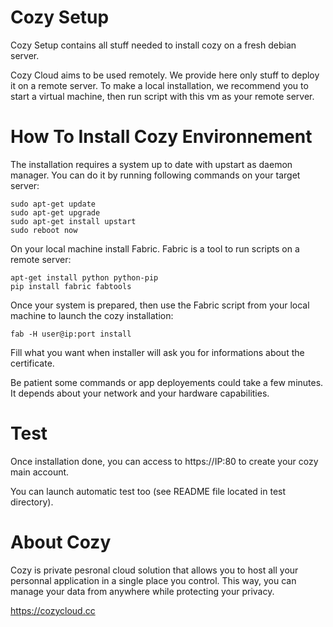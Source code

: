 # Cozy Setup

Cozy Setup contains all stuff needed to install cozy on a fresh debian server.

Cozy Cloud aims to be used remotely. We provide here only stuff to deploy
it on a remote server. To make a local installation, we recommend you to start a
virtual machine, then run script with this vm as your remote server.

# How To Install Cozy Environnement

The installation requires a system up to date with upstart as daemon manager.
You can do it by running following commands on your target server:

    sudo apt-get update  
    sudo apt-get upgrade  
    sudo apt-get install upstart  
    sudo reboot now  

On your local machine install Fabric. Fabric is a tool to run scripts on a 
remote server:

    apt-get install python python-pip
    pip install fabric fabtools

Once your system is prepared, then use the Fabric script from your local
machine to launch the cozy installation:

    fab -H user@ip:port install

Fill what you want when installer will ask you for informations about the
certificate. 

Be patient some commands or app deployements could take a few minutes. It 
depends about your network and your hardware capabilities.

# Test 

Once installation done, you can access to https://IP:80 to create your cozy
main account.

You can launch automatic test too (see README file located in test directory).

# About Cozy

Cozy is private pesronal cloud solution that allows you to host all your 
personnal application in a single place you control. 
This way, you can manage your data from anywhere while protecting your privacy.

https://cozycloud.cc
